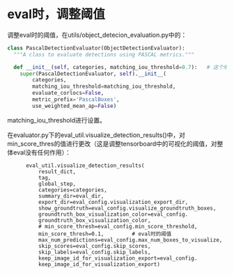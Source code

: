 # eval时，调整阈值

调整eval时的阈值，在utils/object_detecion_evaluation.py中的：

```python
class PascalDetectionEvaluator(ObjectDetectionEvaluator):
  """A class to evaluate detections using PASCAL metrics."""

  def __init__(self, categories, matching_iou_threshold=0.7):   # 这个地方我可以用全局变量来设置 原值 0.5 完美修改 ，那个是后处理的
    super(PascalDetectionEvaluator, self).__init__(
        categories,
        matching_iou_threshold=matching_iou_threshold,
        evaluate_corlocs=False,
        metric_prefix='PascalBoxes',
        use_weighted_mean_ap=False)
```

matching_iou_threshold进行设置。





在evaluator.py下的eval_util.visualize_detection_results()中，对min_score_thres的值进行更改（这是调整tensorboard中的可视化的阈值，对整体eval没有任何作用）：

```pyhton
      eval_util.visualize_detection_results(
          result_dict,
          tag,
          global_step,
          categories=categories,
          summary_dir=eval_dir,
          export_dir=eval_config.visualization_export_dir,
          show_groundtruth=eval_config.visualize_groundtruth_boxes,
          groundtruth_box_visualization_color=eval_config.
          groundtruth_box_visualization_color,
          # min_score_thresh=eval_config.min_score_threshold,
          min_score_thresh=0.1,			# eval时的阈值
          max_num_predictions=eval_config.max_num_boxes_to_visualize,
          skip_scores=eval_config.skip_scores,
          skip_labels=eval_config.skip_labels,
          keep_image_id_for_visualization_export=eval_config.
          keep_image_id_for_visualization_export)
```

